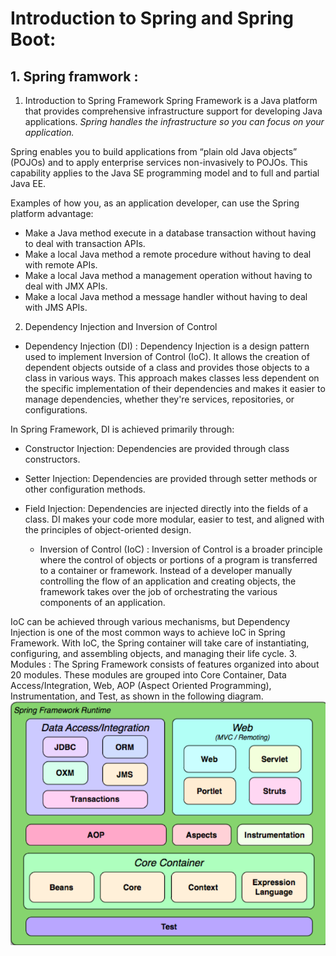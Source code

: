 # Introduction to Spring and Spring Boot:
## 1. Spring framwork :
1. Introduction to Spring Framework
Spring Framework is a Java platform that provides comprehensive infrastructure support for developing Java applications. *Spring handles the infrastructure so you can focus on your application.*

Spring enables you to build applications from “plain old Java objects” (POJOs) and to apply enterprise services non-invasively to POJOs. This capability applies to the Java SE programming model and to full and partial Java EE.

Examples of how you, as an application developer, can use the Spring platform advantage:
* Make a Java method execute in a database transaction without having to deal with transaction APIs.
* Make a local Java method a remote procedure without having to deal with remote APIs.
* Make a local Java method a management operation without having to deal with JMX APIs.
* Make a local Java method a message handler without having to deal with JMS APIs.

2. Dependency Injection and Inversion of Control
  * Dependency Injection (DI) :
Dependency Injection is a design pattern used to implement Inversion of Control (IoC). It allows the creation of dependent objects outside of a class and provides those objects to a class in various ways. This approach makes classes less dependent on the specific implementation of their dependencies and makes it easier to manage dependencies, whether they're services, repositories, or configurations.

In Spring Framework, DI is achieved primarily through:
- Constructor Injection: Dependencies are provided through class constructors.
- Setter Injection: Dependencies are provided through setter methods or other configuration methods.
- Field Injection: Dependencies are injected directly into the fields of a class.
DI makes your code more modular, easier to test, and aligned with the principles of object-oriented design.

  * Inversion of Control (IoC) :
Inversion of Control is a broader principle where the control of objects or portions of a program is transferred to a container or framework. Instead of a developer manually controlling the flow of an application and creating objects, the framework takes over the job of orchestrating the various components of an application.

IoC can be achieved through various mechanisms, but Dependency Injection is one of the most common ways to achieve IoC in Spring Framework. With IoC, the Spring container will take care of instantiating, configuring, and assembling objects, and managing their life cycle.
3. Modules :
The Spring Framework consists of features organized into about 20 modules. These modules are grouped into Core Container, Data Access/Integration, Web, AOP (Aspect Oriented Programming), Instrumentation, and Test, as shown in the following diagram.
![Spring modules](/Ressources/spring_modules.png "Spring modules")
